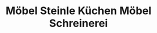 ---
title: "Möbel Steinle Küchen Möbel Schreinerei"
url: /sindelfingen/moebel-steinle-kuechen-moebel-schreinerei/
shop: Möbel
---